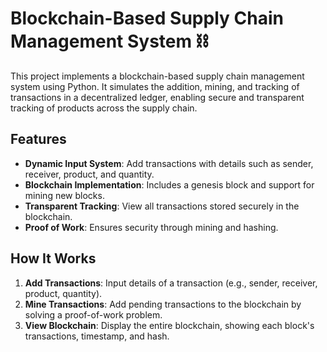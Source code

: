 # Blockchain-Based Supply Chain Management System ⛓️

This project implements a blockchain-based supply chain management system using Python. It simulates the addition, mining, and tracking of transactions in a decentralized ledger, enabling secure and transparent tracking of products across the supply chain.

## Features
- **Dynamic Input System**: Add transactions with details such as sender, receiver, product, and quantity.
- **Blockchain Implementation**: Includes a genesis block and support for mining new blocks.
- **Transparent Tracking**: View all transactions stored securely in the blockchain.
- **Proof of Work**: Ensures security through mining and hashing.

## How It Works
1. **Add Transactions**: Input details of a transaction (e.g., sender, receiver, product, quantity).
2. **Mine Transactions**: Add pending transactions to the blockchain by solving a proof-of-work problem.
3. **View Blockchain**: Display the entire blockchain, showing each block's transactions, timestamp, and hash.

